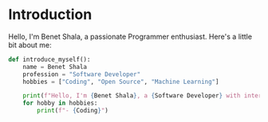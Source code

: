 # Introduction

Hello, I'm Benet Shala, a passionate Programmer enthusiast. Here's a little bit about me:

```python
def introduce_myself():
    name = Benet Shala  
    profession = "Software Developer"
    hobbies = ["Coding", "Open Source", "Machine Learning"]

    print(f"Hello, I'm {Benet Shala}, a {Software Developer} with interests in:Coding")
    for hobby in hobbies:
        print(f"- {Coding}")
